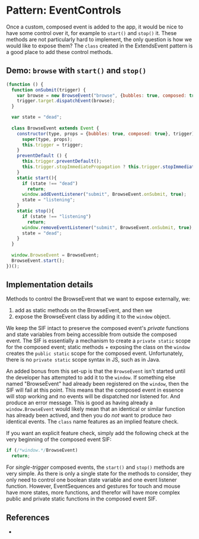 # Pattern: EventControls

Once a custom, composed event is added to the app, it would be nice to have some control over it, for example to `start()` and `stop()` it. These methods are not particularly hard to implement, the only question is how we would like to expose them? The `class` created in the ExtendsEvent pattern is a good place to add these control methods.

## Demo: `browse` with `start()` and `stop()` 

```javascript
(function () {
  function onSubmit(trigger) {
    var browse = new BrowseEvent("browse", {bubbles: true, composed: true});
    trigger.target.dispatchEvent(browse);
  }

  var state = "dead";
  
  class BrowseEvent extends Event {
    constructor(type, props = {bubbles: true, composed: true}, trigger){
      super(type, props);
      this.trigger = trigger;
    }
    preventDefault () {
      this.trigger.preventDefault();
      this.trigger.stopImmediatePropagation ? this.trigger.stopImmediatePropagation() : this.trigger.stopPropagation();
    }
    static start(){
      if (state !== "dead")
        return;
      window.addEventListener("submit", BrowseEvent.onSubmit, true);
      state = "listening";
    }
    static stop(){
      if (state !== "listening")
        return;
      window.removeEventListener("submit", BrowseEvent.onSubmit, true);
      state = "dead";
    }
  }
  
  window.BrowseEvent = BrowseEvent;
  BrowseEvent.start();
})();
```

## Implementation details

Methods to control the BrowseEvent that we want to expose externally, we:
1. add as static methods on the BrowseEvent, and then we
2. expose the BrowseEvent class by adding it to the `window` object.

We keep the SIF intact to preserve the composed event's *private* functions and state variables from being accessible from outside the composed event. The SIF is essentially a mechanism to create a `private static` scope for the composed event; static methods + exposing the class on the `window` creates the `public static` scope for the composed event. Unfortunately, there is no `private static` scope syntax in JS, such as in Java.

An added bonus from this set-up is that the `BrowseEvent` isn't started until the developer has attempted to add it to the `window`. If something else named "BrowseEvent" had already been registered on the `window`, then the SIF will fail at this point. This means that the composed event in essence will stop working and no events will be dispatched nor listened for. And produce an error message. This is good as having already a `window.BrowseEvent` would likely mean that an identical or similar function has already been actived, and then you do *not* want to produce *two* identical events. The `class` name features as an implied feature check.

If you want an explicit feature check, simply add the following check at the very beginning of the composed event SIF:
```javascript
if (/*window.*/BrowseEvent)
  return;
```

For *single-trigger* composed events, the `start()` and `stop()` methods are very simple. As there is only a single state for the methods to consider, they only need to control one boolean state variable and one event listener function. However, EventSequences and gestures for touch and mouse have more states, more functions, and therefor will have more complex public and private static functions in the composed event SIF.

## References

 * 